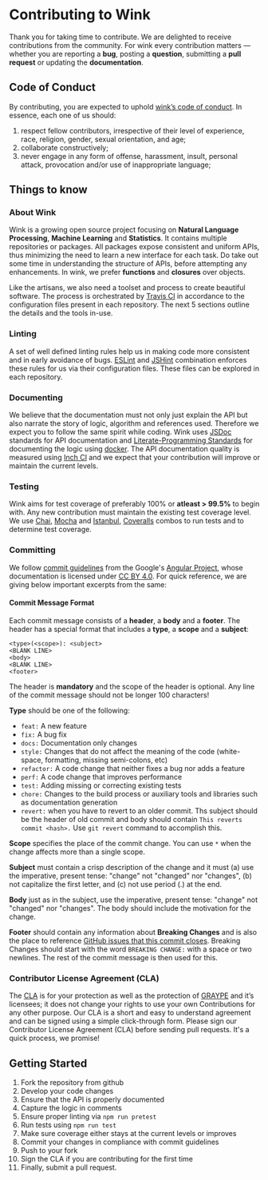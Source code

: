 # Contributing to Wink

Thank you for taking time to contribute. We are delighted to receive contributions from the community. For wink every contribution matters — whether you are reporting a **bug**, posting a **question**, submitting a **pull request** or updating the **documentation**.


## Code of Conduct
By contributing, you are expected to uphold [wink’s code of conduct](CODE_OF_CONDUCT.md). In essence, each one of us should:

1. respect fellow contributors, irrespective of their level of experience, race, religion, gender, sexual orientation, and age;
2. collaborate constructively;
3. never engage in any form of offense, harassment,  insult, personal attack, provocation and/or use of inappropriate language;



## Things to know
### About Wink
Wink is a growing open source project focusing on **Natural Language Processing**, **Machine Learning** and **Statistics**. It contains multiple repositories or packages. All packages expose consistent and uniform APIs, thus minimizing the need to learn a new interface for each task. Do take out some time in understanding the structure of APIs, before attempting any enhancements. In wink, we prefer **functions** and **closures** over objects.

Like the artisans, we also need a toolset and process to create beautiful software. The process is orchestrated by [Travis CI](https://travis-ci.org/) in accordance to the configuration files present in each repository. The next 5 sections outline the details and the tools in-use.


### Linting
A set of well defined linting rules help us in making code more consistent and in early avoidance of bugs. [ESLint](https://eslint.org) and [JSHint](http://jshint.com/) combination enforces these rules for us via their configuration files. These files can be explored in each repository.


### Documenting
We believe that the documentation must not only just explain the API but also narrate the story of logic, algorithm and references used. Therefore we expect you to follow the same spirit while coding. Wink uses [JSDoc](http://usejsdoc.org/) standards for API documentation and [Literate-Programming Standards](https://en.wikipedia.org/wiki/Literate_programming) for documenting the logic using [docker](http://jbt.github.io/docker/src/docker.js.html). The API documentation quality is measured using [Inch CI](https://inch-ci.org/) and we expect that your contribution will improve or maintain the current levels.

### Testing
Wink aims for test coverage of preferably 100% or **atleast > 99.5%** to begin with. Any new contribution must maintain the existing test coverage level. We use [Chai](http://chaijs.com/), [Mocha](https://mochajs.org/) and [Istanbul](https://inch-ci.org/), [Coveralls](https://coveralls.io/) combos to run tests and to determine test coverage.

### Committing
We follow [commit guidelines](https://github.com/angular/angular.js/blob/master/DEVELOPERS.md#commits) from the Google's [Angular Project](https://angular.io/), whose documentation is licensed under [CC BY 4.0](https://creativecommons.org/licenses/by/4.0/). For quick reference, we are giving below important excerpts from the same:

#### Commit Message Format
Each commit message consists of a **header**, a **body** and a **footer**. The header has a special format that includes a **type**, a **scope** and a **subject**:

    <type>(<scope>): <subject>
    <BLANK LINE>
    <body>
    <BLANK LINE>
    <footer>

The header is **mandatory** and the scope of the header is optional. Any line of the commit message should not be longer 100 characters!

**Type** should be one of the following:

- `feat:` A new feature
- `fix:` A bug fix
- `docs:` Documentation only changes
- `style:` Changes that do not affect the meaning of the code (white-space, formatting, missing semi-colons, etc)
- `refactor:` A code change that neither fixes a bug nor adds a feature
- `perf:` A code change that improves performance
- `test:` Adding missing or correcting existing tests
- `chore:` Changes to the build process or auxiliary tools and libraries such as documentation generation
- `revert:` when you have to revert to an older commit. Ths subject should be the header of old  commit and body should contain `This reverts commit <hash>.` Use `git revert` command to accomplish this.

**Scope** specifies the  place of the commit change. You can use `*` when the change affects more than a single scope.

**Subject** must contain a crisp description of the change and it must (a) use the imperative, present tense: "change" not "changed" nor "changes", (b) not capitalize the first letter, and (c) not use period (.) at the end.

**Body** just as in the subject, use the imperative, present tense: "change" not "changed" nor "changes". The body should include the motivation for the change.

**Footer** should contain any information about **Breaking Changes** and is also the place to reference [GitHub issues that this commit closes](https://help.github.com/articles/closing-issues-via-commit-messages/). Breaking Changes should start with the word `BREAKING CHANGE:` with a space or two newlines. The rest of the commit message is then used for this.


### Contributor License Agreement (CLA)

The [CLA](https://gist.github.com/sanjayaksaxena/8b96d3d4f2be6cdc0f28a5839d5a5b2a) is for your protection as well as the protection of [GRAYPE](http://graype.in) and it’s licensees; it does not change your rights to use your own Contributions for any other purpose. Our CLA is a short and easy to understand agreement and can be signed using a simple click-through form.  Please sign our Contributor License Agreement (CLA) before sending pull requests. It's a quick process, we promise!

## Getting Started
1. Fork the repository from github
2. Develop your code changes
3. Ensure that the API is properly documented
4. Capture the logic in comments
4. Ensure proper linting via  `npm run pretest`
5. Run tests using `npm run test`
6. Make sure coverage either stays at the current levels or improves
7. Commit your changes in compliance with commit guidelines
8. Push to your fork
9. Sign the CLA if you are contributing for the first time
10. Finally, submit a pull request.
